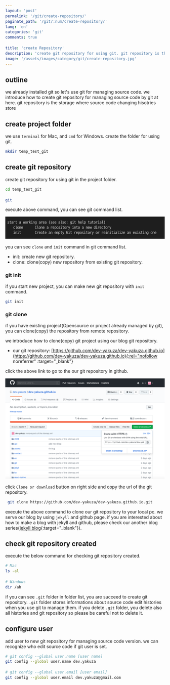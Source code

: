 ```yaml
---
layout: 'post'
permalink: '/git/create-repository/'
paginate_path: '/git/:num/create-repository/'
lang: 'en'
categories: 'git'
comments: true

title: 'create Repository'
description: 'create git repository for using git. git repository is the storage to manage source code version.'
image: '/assets/images/category/git/create-repository.jpg'
---
```


## outline
we already installed git so let's use git for managing source code. we introduce how to create git repository for managing source code by git at here. git repository is the storage where source code changing hisotries store

## create project folder
we use ```terminal``` for Mac, and ```cmd``` for Windows. create the folder for using git.

```bash
mkdir temp_test_git
```
## create git repository
create git repository for using git in the project folder.

```bash
cd temp_test_git

git
```
execute above command, you can see git command list.

![git clone init](/assets/images/category/git/create-repository/clone_init.png)

you can see ```clone``` and ```init``` command in git command list.

- init: create new git repository.
- clone: clone(copy) new repository from existing git repository.

### git init
if you start new project, you can make new git repository with ```init``` command.

```bash
git init
```

### git clone
if you have existing project(Opensource or project already managed by git), you can clone(copy) the repository from remote repository.

we introduce how to clone(copy) git project using our blog git repository.

- our git repository: [https://github.com/dev-yakuza/dev-yakuza.github.io](https://github.com/dev-yakuza/dev-yakuza.github.io){:rel="nofollow noreferrer" :target="_blank"}

click the above link to go to the our git repository in github.

![git clone blog](/assets/images/category/git/create-repository/clone.png)

click ```Clone or download``` button on right side and copy the url of the git repository.

```bash
 git clone https://github.com/dev-yakuza/dev-yakuza.github.io.git
```

execute the above command to clone our git repository to your local pc. we serve our blog by using ```jekyll``` and github page. if you are interested about how to make a blog with jekyll and github, please check our another blog series([jekyll blog]({{site.url}}/jekyll/){:target="_blank"}).

## check git repository created
execute the below command for checking git repository created.

```bash
# Mac
ls -al

# Windows
dir /ah
```

if you can see ```.git``` folder in folder list, you are succeed to create git repository. ```.git``` folder stores informations about source code edit histories when you use git to manage them. if you delete ```.git``` folder, you delete also all histories and git repository so please be careful not to delete it.

## configure user
add user to new git repository for managing source code version. we can recognize who edit source code if git user is set.

```bash
# git config --global user.name [user name]
git config --global user.name dev.yakuza

# git config --global user.email [user email]
git config --global user.email dev.yakuza@gmail.com
```